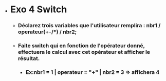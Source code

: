 - # Exo 4 Switch
    - ### Déclarez trois variables que l'utilisateur remplira : nbr1 / operateur(+-/*) / nbr2;

    - ###  Faite switch qui en fonction de l'opérateur donné, effectuera le calcul avec cet opérateur et afficher le résultat.

        - ### Ex:nbr1 = 1 | operateur = "+" | nbr2 = 3  => affichera 4